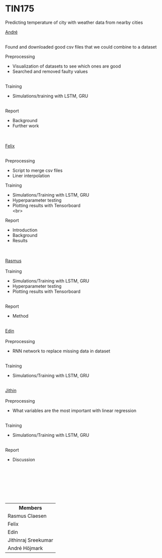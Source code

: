 # TIN175
Predicting temperature of city with weather data from nearby cities


<u>André</u> <br><br>

Found and downloaded good csv files that we could combine to a dataset<br>

Preprocessing<br>
- Visualization of datasets to see which ones are good<br>
- Searched and removed faulty values<br><br>

Training<br>
- Simulations/training with LSTM, GRU<br><br>

Report<br>
- Background<br>
- Further work<br><br><br>


<u>Felix</u><br><br>

Preprocessing
- Script to merge csv files
- Liner interpolation

Training<br>
- Simulations/Training with LSTM, GRU <br>
- Hyperparameter testing<br>
- Plotting results with Tensorboard<br>\<br>

Report<br>
- Introduction<br>
- Background<br>
- Results<br><br><br>


<u> Rasmus </u><br><br>
Training<br>
- Simulations/Training with LSTM, GRU <br>
- Hyperparameter testing<br>
- Plotting results with Tensorboard<br><br>

Report<br>
- Method<br><br>


<u> Edin </u> <br><br>
Preprocessing
- RNN network to replace missing data in dataset <br><br>

Training<br>
- Simulations/Training with LSTM, GRU <br><br>


<u> Jithin </u><br><br>
Preprocessing <br>
- What variables are the most important with linear regression <br><br>

Training<br>
- Simulations/Training with LSTM, GRU <br><br>

Report<br>
- Discussion














<br><br><br><br><br><br>


<table class="tg">
  <tr>
    <th class="tg-0lax"><span style="font-weight:bold">Members</span></th>
  </tr>
  <tr>
    <td class="tg-0lax">Rasmus Claesen</td>
  </tr>
  <tr>
    <td class="tg-0lax">Felix</td>
  </tr>
  <tr>
    <td class="tg-0lax">Edin</td>
  </tr>
  <tr>
    <td class="tg-0lax">Jithinraj Sreekumar</td>
  </tr>
  <tr>
    <td class="tg-0lax">André Höjmark</td>
  </tr>
</table>
